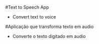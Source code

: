 #Text to Speech App
- Convert text to voice

#Aplicação que transforma texto em audio
- Converte o texto digitado em audio